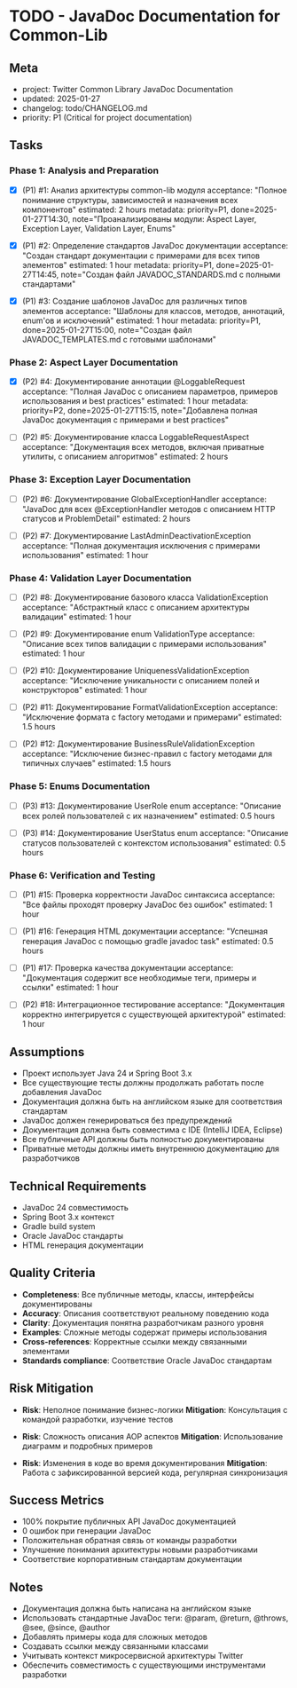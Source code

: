 # TODO - JavaDoc Documentation for Common-Lib

## Meta
- project: Twitter Common Library JavaDoc Documentation
- updated: 2025-01-27
- changelog: todo/CHANGELOG.md
- priority: P1 (Critical for project documentation)

## Tasks

### Phase 1: Analysis and Preparation
- [x] (P1) #1: Анализ архитектуры common-lib модуля
  acceptance: "Полное понимание структуры, зависимостей и назначения всех компонентов"
  estimated: 2 hours
  metadata: priority=P1, done=2025-01-27T14:30, note="Проанализированы модули: Aspect Layer, Exception Layer, Validation Layer, Enums"
  
- [x] (P1) #2: Определение стандартов JavaDoc документации
  acceptance: "Создан стандарт документации с примерами для всех типов элементов"
  estimated: 1 hour
  metadata: priority=P1, done=2025-01-27T14:45, note="Создан файл JAVADOC_STANDARDS.md с полными стандартами"
  
- [x] (P1) #3: Создание шаблонов JavaDoc для различных типов элементов
  acceptance: "Шаблоны для классов, методов, аннотаций, enum'ов и исключений"
  estimated: 1 hour
  metadata: priority=P1, done=2025-01-27T15:00, note="Создан файл JAVADOC_TEMPLATES.md с готовыми шаблонами"

### Phase 2: Aspect Layer Documentation
- [x] (P2) #4: Документирование аннотации @LoggableRequest
  acceptance: "Полная JavaDoc с описанием параметров, примеров использования и best practices"
  estimated: 1 hour
  metadata: priority=P2, done=2025-01-27T15:15, note="Добавлена полная JavaDoc документация с примерами и best practices"
  
- [ ] (P2) #5: Документирование класса LoggableRequestAspect
  acceptance: "Документация всех методов, включая приватные утилиты, с описанием алгоритмов"
  estimated: 2 hours

### Phase 3: Exception Layer Documentation  
- [ ] (P2) #6: Документирование GlobalExceptionHandler
  acceptance: "JavaDoc для всех @ExceptionHandler методов с описанием HTTP статусов и ProblemDetail"
  estimated: 2 hours
  
- [ ] (P2) #7: Документирование LastAdminDeactivationException
  acceptance: "Полная документация исключения с примерами использования"
  estimated: 1 hour

### Phase 4: Validation Layer Documentation
- [ ] (P2) #8: Документирование базового класса ValidationException
  acceptance: "Абстрактный класс с описанием архитектуры валидации"
  estimated: 1 hour
  
- [ ] (P2) #9: Документирование enum ValidationType
  acceptance: "Описание всех типов валидации с примерами использования"
  estimated: 1 hour
  
- [ ] (P2) #10: Документирование UniquenessValidationException
  acceptance: "Исключение уникальности с описанием полей и конструкторов"
  estimated: 1 hour
  
- [ ] (P2) #11: Документирование FormatValidationException
  acceptance: "Исключение формата с factory методами и примерами"
  estimated: 1.5 hours
  
- [ ] (P2) #12: Документирование BusinessRuleValidationException
  acceptance: "Исключение бизнес-правил с factory методами для типичных случаев"
  estimated: 1.5 hours

### Phase 5: Enums Documentation
- [ ] (P3) #13: Документирование UserRole enum
  acceptance: "Описание всех ролей пользователей с их назначением"
  estimated: 0.5 hours
  
- [ ] (P3) #14: Документирование UserStatus enum
  acceptance: "Описание статусов пользователей с контекстом использования"
  estimated: 0.5 hours

### Phase 6: Verification and Testing
- [ ] (P1) #15: Проверка корректности JavaDoc синтаксиса
  acceptance: "Все файлы проходят проверку JavaDoc без ошибок"
  estimated: 1 hour
  
- [ ] (P1) #16: Генерация HTML документации
  acceptance: "Успешная генерация JavaDoc с помощью gradle javadoc task"
  estimated: 0.5 hours
  
- [ ] (P1) #17: Проверка качества документации
  acceptance: "Документация содержит все необходимые теги, примеры и ссылки"
  estimated: 1 hour
  
- [ ] (P2) #18: Интеграционное тестирование
  acceptance: "Документация корректно интегрируется с существующей архитектурой"
  estimated: 1 hour

## Assumptions
- Проект использует Java 24 и Spring Boot 3.x
- Все существующие тесты должны продолжать работать после добавления JavaDoc
- Документация должна быть на английском языке для соответствия стандартам
- JavaDoc должен генерироваться без предупреждений
- Документация должна быть совместима с IDE (IntelliJ IDEA, Eclipse)
- Все публичные API должны быть полностью документированы
- Приватные методы должны иметь внутреннюю документацию для разработчиков

## Technical Requirements
- JavaDoc 24 совместимость
- Spring Boot 3.x контекст
- Gradle build system
- Oracle JavaDoc стандарты
- HTML генерация документации

## Quality Criteria
- **Completeness**: Все публичные методы, классы, интерфейсы документированы
- **Accuracy**: Описания соответствуют реальному поведению кода
- **Clarity**: Документация понятна разработчикам разного уровня
- **Examples**: Сложные методы содержат примеры использования
- **Cross-references**: Корректные ссылки между связанными элементами
- **Standards compliance**: Соответствие Oracle JavaDoc стандартам

## Risk Mitigation
- **Risk**: Неполное понимание бизнес-логики
  **Mitigation**: Консультация с командой разработки, изучение тестов
  
- **Risk**: Сложность описания AOP аспектов
  **Mitigation**: Использование диаграмм и подробных примеров
  
- **Risk**: Изменения в коде во время документирования
  **Mitigation**: Работа с зафиксированной версией кода, регулярная синхронизация

## Success Metrics
- 100% покрытие публичных API JavaDoc документацией
- 0 ошибок при генерации JavaDoc
- Положительная обратная связь от команды разработки
- Улучшение понимания архитектуры новыми разработчиками
- Соответствие корпоративным стандартам документации

## Notes
- Документация должна быть написана на английском языке
- Использовать стандартные JavaDoc теги: @param, @return, @throws, @see, @since, @author
- Добавлять примеры кода для сложных методов
- Создавать ссылки между связанными классами
- Учитывать контекст микросервисной архитектуры Twitter
- Обеспечить совместимость с существующими инструментами разработки
